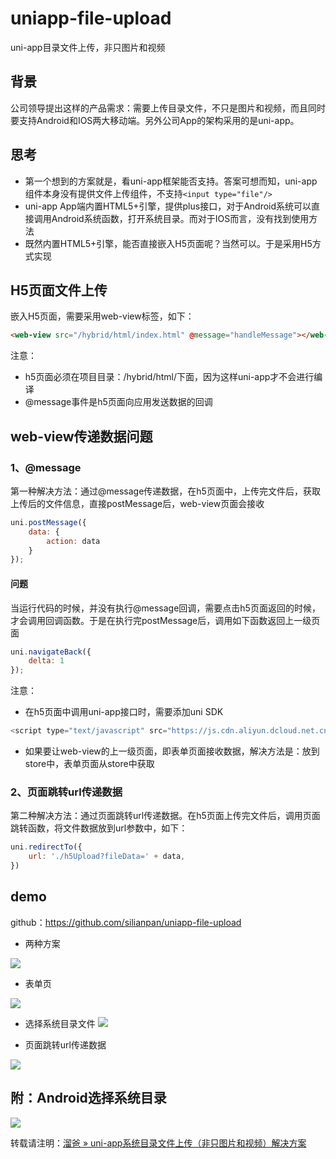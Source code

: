 # uniapp-file-upload
uni-app目录文件上传，非只图片和视频

## 背景
公司领导提出这样的产品需求：需要上传目录文件，不只是图片和视频，而且同时要支持Android和IOS两大移动端。另外公司App的架构采用的是uni-app。

## 思考
* 第一个想到的方案就是，看uni-app框架能否支持。答案可想而知，uni-app组件本身没有提供文件上传组件，不支持```<input type="file"/>```
* uni-app App端内置HTML5+引擎，提供plus接口，对于Android系统可以直接调用Android系统函数，打开系统目录。而对于IOS而言，没有找到使用方法
* 既然内置HTML5+引擎，能否直接嵌入H5页面呢？当然可以。于是采用H5方式实现

## H5页面文件上传
嵌入H5页面，需要采用web-view标签，如下：
```html
<web-view src="/hybrid/html/index.html" @message="handleMessage"></web-view>
```

注意：
* h5页面必须在项目目录：/hybrid/html/下面，因为这样uni-app才不会进行编译
* @message事件是h5页面向应用发送数据的回调

## web-view传递数据问题
### 1、@message
第一种解决方法：通过@message传递数据，在h5页面中，上传完文件后，获取上传后的文件信息，直接postMessage后，web-view页面会接收
```js
uni.postMessage({
	data: {
		action: data
	}
});
```
#### 问题
当运行代码的时候，并没有执行@message回调，需要点击h5页面返回的时候，才会调用回调函数。于是在执行完postMessage后，调用如下函数返回上一级页面
```js
uni.navigateBack({
	delta: 1
});
```

注意：
* 在h5页面中调用uni-app接口时，需要添加uni SDK
```js
<script type="text/javascript" src="https://js.cdn.aliyun.dcloud.net.cn/dev/uni-app/uni.webview.1.5.1.js"></script>
```

* 如果要让web-view的上一级页面，即表单页面接收数据，解决方法是：放到store中，表单页面从store中获取

### 2、页面跳转url传递数据
第二种解决方法：通过页面跳转url传递数据。在h5页面上传完文件后，调用页面跳转函数，将文件数据放到url参数中，如下：
```js
uni.redirectTo({
	url: './h5Upload?fileData=' + data,
})
```

## demo
github：https://github.com/silianpan/uniapp-file-upload

* 两种方案

![](https://user-gold-cdn.xitu.io/2019/9/22/16d57d8a11c6cda4?w=822&h=354&f=png&s=50458)

* 表单页

![](https://user-gold-cdn.xitu.io/2019/9/22/16d57d8a19bc0a38?w=778&h=784&f=png&s=59290)

* 选择系统目录文件
![](https://user-gold-cdn.xitu.io/2019/9/22/16d57d8a1ad90e8d?w=844&h=1400&f=png&s=69369)

* 页面跳转url传递数据

![](https://user-gold-cdn.xitu.io/2019/9/22/16d57d8a1af03458?w=790&h=850&f=png&s=94738)

## 附：Android选择系统目录
![](https://user-gold-cdn.xitu.io/2019/9/22/16d57d8a1af627cc?w=738&h=920&f=png&s=90023)

转载请注明：[溜爸 » uni-app系统目录文件上传（非只图片和视频）解决方案](http://silianpan.cn/index.php/2019/09/22/uniapp_file_upload/)
